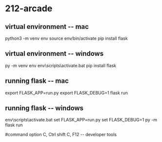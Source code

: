 # 212-arcade

## virtual environment -- mac
python3 -m venv env
source env/bin/activate
pip install flask

## virtual environment -- windows
py -m venv env
env\scripts\activate.bat
pip install flask

## running flask -- mac
export FLASK_APP=run.py
export FLASK_DEBUG=1
flask run

## running flask -- windows  
env\scripts\activate.bat
set FLASK_APP=run.py
set FLASK_DEBUG=1
py -m flask run


#command option C, Ctrl shift C, F12 -- developer tools
